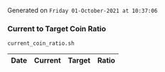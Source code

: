 Generated on `Friday 01-October-2021 at 10:37:06`

### Current to Target Coin Ratio
`current_coin_ratio.sh`

Date|Current|Target|Ratio
---|---|---|---
